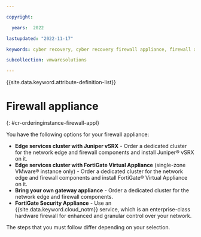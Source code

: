 ```yaml
---

copyright:

  years:  2022

lastupdated: "2022-11-17"

keywords: cyber recovery, cyber recovery firewall appliance, firewall appliance cyber recovery, cyber recovery order instance, order cyber recovery, cyber recovery instances

subcollection: vmwaresolutions

---
```


{{site.data.keyword.attribute-definition-list}}

# Firewall appliance
{: #cr-orderinginstance-firewall-appl}

You have the following options for your firewall appliance:
* **Edge services cluster with Juniper vSRX** - Order a dedicated cluster for the network edge and firewall components and install Juniper® vSRX on it.
* **Edge services cluster with FortiGate Virtual Appliance** (single-zone VMware® instance only) - Order a dedicated cluster for the network edge and firewall components and install FortiGate® Virtual Appliance on it.
* **Bring your own gateway appliance** - Order a dedicated cluster for the network edge and firewall components.
* **FortiGate Security Appliance** - Use an {{site.data.keyword.cloud_notm}} service, which is an enterprise-class hardware firewall for enhanced and granular control over your network.

The steps that you must follow differ depending on your selection.
